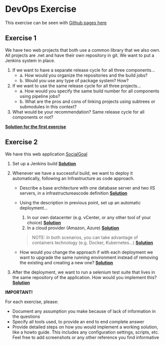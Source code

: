 # DevOps Exercise

This exercise can be seen with [Github pages here](https://guillemsola.github.io/DevOps-Exercise/)

## Exercise 1

We have two web projects that both use a common library that we also own. All projects are .net and have their own repository in git. We want to put a Jenkins system in place.

1. If we want to have a separate release cycle for all three components…
    - a. How would you organize the repositories and the build jobs?
    - b. Would you use any type of package system? How?
2. If we want to use the same release cycle for all three projects…
    - a. How would you specify the same build number for all components using pipeline jobs?
    - b. What are the pros and cons of linking projects using subtrees or submodules in this context?
3. What would be your recommendation? Same release cycle for all components or not?

**[Solution for the first exercise](Exercise_1.md)**

## Exercise 2

We have this web application [SocialGoal](https://github.com/asg123/SocialGoal)

1. Set up a Jenkins build **[Solution](Exercise_21.md)**
2. Whenever we have a successful build, we want to deploy it automatically, following an Infrastructure as code approach.
    - Describe a base architecture with one database server and two IIS servers, in a infrastructureascode definition **[Solution](Exercise_22a.md)**
    - Using the description in previous point, set up an automatic deployment...
        1. In our own datacenter (e.g. vCenter, or any other tool of your choice) **[Solution](Exercise_22bi.md)**
        2. In a cloud provider (Amazon, Azure) **[Solution](Exercise_22bii.md)**

        > NOTE: In both scenarios, you can take advantage of containers technology (e.g. Docker, Kubernetes...) **[Solution](Exercise_22biii.md)**
    - How would you change the approach if with each deployment we want to upgrade the same running environment instead of removing the existing and creating a new one? **[Solution](Exercise_22c.md)**

3. After the deployment, we want to run a selenium test suite that lives in the same repository of the application. How would you implement this? **[Solution](Exercise_23.md)**

**IMPORTANT!**

For each exercise, please:

- Document any assumption you make because of lack of information in the questions
- Specify all tools used, to provide an end to end complete answer
- Provide detailed steps on how you would implement a working solution, like a howto guide. This includes any configuration settings, scripts, etc. Feel free to add screenshots or any other reference you find informative
